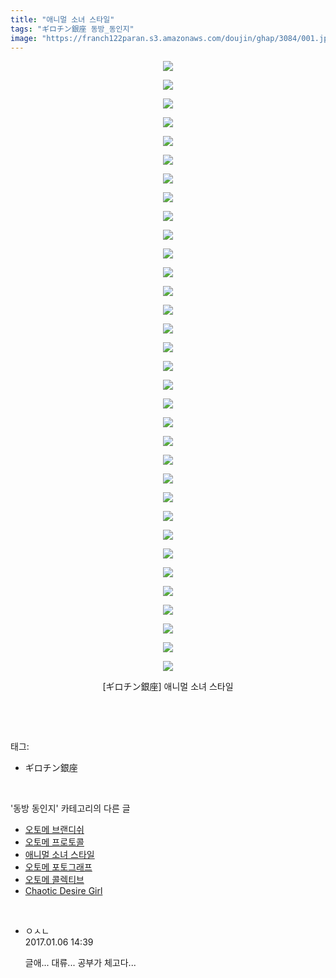 ```yaml
---
title: "애니멀 소녀 스타일"
tags: "ギロチン銀座 동방_동인지"
image: "https://franch122paran.s3.amazonaws.com/doujin/ghap/3084/001.jpg"
---
```

<div class="article">
<p style="text-align: center; clear: none; float: none;"><img src="{{ site.imgserver7 }}/ghap/3084/001.jpg"/></p>
<p style="text-align: center; clear: none; float: none;"><img src="{{ site.imgserver7 }}/ghap/3084/002.jpg"/></p>
<p style="text-align: center; clear: none; float: none;"><img src="{{ site.imgserver7 }}/ghap/3084/003.jpg"/></p>
<p style="text-align: center; clear: none; float: none;"><img src="{{ site.imgserver7 }}/ghap/3084/004.jpg"/></p>
<p style="text-align: center; clear: none; float: none;"><img src="{{ site.imgserver7 }}/ghap/3084/005.jpg"/></p>
<p style="text-align: center; clear: none; float: none;"><img src="{{ site.imgserver7 }}/ghap/3084/006.jpg"/></p>
<p style="text-align: center; clear: none; float: none;"><img src="{{ site.imgserver7 }}/ghap/3084/007.jpg"/></p>
<p style="text-align: center; clear: none; float: none;"><img src="{{ site.imgserver7 }}/ghap/3084/008.jpg"/></p>
<p style="text-align: center; clear: none; float: none;"><img src="{{ site.imgserver7 }}/ghap/3084/009.jpg"/></p>
<p style="text-align: center; clear: none; float: none;"><img src="{{ site.imgserver7 }}/ghap/3084/010.jpg"/></p>
<p style="text-align: center; clear: none; float: none;"><img src="{{ site.imgserver7 }}/ghap/3084/011.jpg"/></p>
<p style="text-align: center; clear: none; float: none;"><img src="{{ site.imgserver7 }}/ghap/3084/012.jpg"/></p>
<p style="text-align: center; clear: none; float: none;"><img src="{{ site.imgserver7 }}/ghap/3084/013.jpg"/></p>
<p style="text-align: center; clear: none; float: none;"><img src="{{ site.imgserver7 }}/ghap/3084/014.jpg"/></p>
<p style="text-align: center; clear: none; float: none;"><img src="{{ site.imgserver7 }}/ghap/3084/015.jpg"/></p>
<p style="text-align: center; clear: none; float: none;"><img src="{{ site.imgserver7 }}/ghap/3084/016.jpg"/></p>
<p style="text-align: center; clear: none; float: none;"><img src="{{ site.imgserver7 }}/ghap/3084/017.jpg"/></p>
<p style="text-align: center; clear: none; float: none;"><img src="{{ site.imgserver7 }}/ghap/3084/018.jpg"/></p>
<p style="text-align: center; clear: none; float: none;"><img src="{{ site.imgserver7 }}/ghap/3084/019.jpg"/></p>
<p style="text-align: center; clear: none; float: none;"><img src="{{ site.imgserver7 }}/ghap/3084/020.jpg"/></p>
<p style="text-align: center; clear: none; float: none;"><img src="{{ site.imgserver7 }}/ghap/3084/021.jpg"/></p>
<p style="text-align: center; clear: none; float: none;"><img src="{{ site.imgserver7 }}/ghap/3084/022.jpg"/></p>
<p style="text-align: center; clear: none; float: none;"><img src="{{ site.imgserver7 }}/ghap/3084/023.jpg"/></p>
<p style="text-align: center; clear: none; float: none;"><img src="{{ site.imgserver7 }}/ghap/3084/024.jpg"/></p>
<p style="text-align: center; clear: none; float: none;"><img src="{{ site.imgserver7 }}/ghap/3084/025.jpg"/></p>
<p style="text-align: center; clear: none; float: none;"><img src="{{ site.imgserver7 }}/ghap/3084/026.jpg"/></p>
<p style="text-align: center; clear: none; float: none;"><img src="{{ site.imgserver7 }}/ghap/3084/027.jpg"/></p>
<p style="text-align: center; clear: none; float: none;"><img src="{{ site.imgserver7 }}/ghap/3084/028.jpg"/></p>
<p style="text-align: center; clear: none; float: none;"><img src="{{ site.imgserver7 }}/ghap/3084/029.jpg"/></p>
<p style="text-align: center; clear: none; float: none;"><img src="{{ site.imgserver7 }}/ghap/3084/030.jpg"/></p>
<p style="text-align: center; clear: none; float: none;"><img src="{{ site.imgserver7 }}/ghap/3084/031.jpg"/></p>
<p style="text-align: center; clear: none; float: none;"><img src="{{ site.imgserver7 }}/ghap/3084/032.jpg"/></p>
<p style="text-align: center; clear: none; float: none;"><img src="{{ site.imgserver7 }}/ghap/3084/033.jpg"/></p>
<p style="text-align: center; clear: none; float: none;">[ギロチン銀座] 애니멀 소녀 스타일</p>
<p><br/></p>
</div><br/>
<div class="tagTrail">
<p>태그: </p>
<ul>
<li>ギロチン銀座</li>
</ul>
</div><br/>
<div class="another">
<p>'동방 동인지' 카테고리의 다른 글</p>
<ul>
<li><a href="/ghap_3086">오토메 브랜디쉬</a></li>
<li><a href="/ghap_3085">오토메 프로토콜</a></li>
<li><a href="/ghap_3084">애니멀 소녀 스타일</a></li>
<li><a href="/ghap_3083">오토메 포토그래프</a></li>
<li><a href="/ghap_3082">오토메 콜렉티브</a></li>
<li><a href="/ghap_3081">Chaotic Desire Girl</a></li>
</ul>
</div><br/>
<div class="cb_module cb_fluid">
<div class="cb_wrt cb_profile">
<div class="comment">
<ul>
<li class="cb_thumb_off" id="comment14884491">
<div class="cb_comment_area">
<div class="cb_info_area">
<div class="cb_section">
<span class="cb_nick_name">ㅇㅅㄴ</span>
</div>
<div class="cb_section">
<span class="cb_date">2017.01.06 14:39 </span>
</div>
</div>
<div class="cb_dsc_comment">
<p class="cb_dsc">
											글애... 대류... 공부가 체고다...
										</p>
</div>
</div></li>
</ul>
</div>
</div><!-- commentList close -->
</div><br/>
